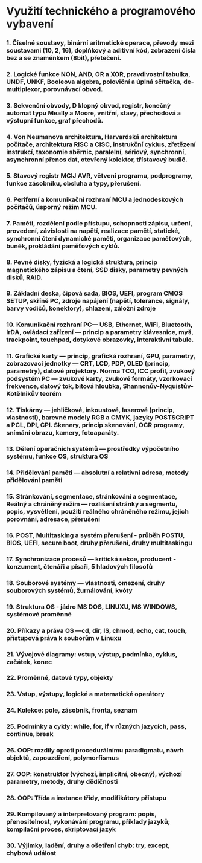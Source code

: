 # Využití technického a programového vybavení
### 1. Číselné soustavy, binární aritmetické operace, převody mezi soustavami (10, 2, 16), doplňkový a aditivní kód, zobrazení čísla bez a se znaménkem (8bit), přetečení.
### 2. Logické funkce NON, AND, OR a XOR, pravdivostní tabulka, UNDF, UNKF, Booleova algebra, poloviční a úplná sčítačka, de-multiplexor, porovnávací obvod.
### 3. Sekvenční obvody, D klopný obvod, registr, konečný automat typu Meally a Moore, vnitřní, stavy, přechodová a výstupní funkce, graf přechodů.
### 4. Von Neumanova architektura, Harvardská architektura počítače, architektura RISC a CISC, instrukční cyklus, zřetězení instrukcí, taxonomie sběrnic, paralelní, sériový, synchronní, asynchronní přenos dat, otevřený kolektor, třístavový budič.
### 5. Stavový registr MCIJ AVR, větvení programu, podprogramy, funkce zásobníku, obsluha a typy, přerušení.
### 6. Periferní a komunikační rozhraní MCU a jednodeskových počítačů, úsporný režim MCU.
### 7. Paměti, rozdělení podle přístupu, schopnosti zápisu, určení, provedení, závislosti na napětí, realizace pamětí, statické, synchronní čtení dynamické paměti, organizace paměťových, buněk, prokládání paměťových cyklů.
### 8. Pevné disky, fyzická a logická struktura, princip magnetického zápisu a čtení, SSD disky, parametry pevných disků, RAID.
### 9. Základní deska, čipová sada, BIOS, UEFI, program CMOS SETUP, skříně PC, zdroje napájení (napětí, tolerance, signály, barvy vodičů, konektory), chlazení, záložní zdroje
### 10. Komunikační rozhraní PC— USB, Ethernet, WiFi, Bluetooth, lrDA, ovládací zařízení — princip a parametry klávesnice, myš, trackpoint, touchpad, dotykové obrazovky, interaktivní tabule.
### 11. Grafické karty — princip, grafická rozhraní, GPU, parametry, zobrazovací jednotky — CRT, LCD, PDP, OLED (princip, parametry), datové projektory. Norma TCO, ICC profil, zvukový podsystém PC — zvukové karty, zvukové formáty, vzorkovací frekvence, datový tok, bitová hloubka, Shannonův-Nyquistův-Kotělnikův teorém
### 12. Tiskárny — jehličkové, inkoustové, laserové (princip, vlastnosti), barevné modely RGB a CMYK, jazyky POSTSCRIPT a PCL, DPI, CPI. Skenery, princip skenování, OCR programy, snímání obrazu, kamery, fotoaparáty.
### 13. Dělení operačních systémů — prostředky výpočetního systému, funkce OS, struktura OS
### 14. Přidělování paměti — absolutní a relativní adresa, metody přidělování paměti
### 15. Stránkování, segmentace, stránkování a segmentace, Reálný a chráněný režim — rozlišení stránky a segmentu, popis, vysvětlení, použití reálného chráněného režimu, jejich porovnání, adresace, přerušení
### 16. POST, Multitasking a systém přerušení - průběh POSTU, BIOS, UEFI, secure boot, druhy přerušení, druhy multitaskingu
### 17. Synchronizace procesů — kritická sekce, producent - konzument, čtenáři a písaři, 5 hladových filosofů
### 18. Souborové systémy — vlastnosti, omezení, druhy souborových systémů, žurnálování, kvóty
### 19. Struktura OS - jádro MS DOS, LINUXU, MS WINDOWS, systémové proměnné
### 20. Příkazy a práva OS —cd, dir, IS, chmod, echo, cat, touch, přístupová práva k souborům v Linuxu
### 21. Vývojové diagramy: vstup, výstup, podmínka, cyklus, začátek, konec
### 22. Proměnné, datové typy, objekty
### 23. Vstup, výstupy, logické a matematické operátory
### 24. Kolekce: pole, zásobník, fronta, seznam
### 25. Podmínky a cykly: while, for, if v různých jazycích, pass, continue, break
### 26. OOP: rozdíly oproti procedurálnímu paradigmatu, návrh objektů, zapouzdření, polymorfismus
### 27. OOP: konstruktor (výchozí, implicitní, obecný), výchozí parametry, metody, druhy dědičnosti
### 28. OOP: Třída a instance třídy, modifikátory přístupu
### 29. Kompilovaný a interpretovaný program: popis, přenositelnost, vykonávání programu, příklady jazyků; kompilační proces, skriptovací jazyk
### 30. Výjimky, ladění, druhy a ošetření chyb: try, except, chybová událost
